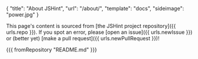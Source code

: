 { "title": "About JSHint", "url": "/about/", "template": "docs", "sideimage": "power.jpg" }

This page's content is sourced from [the JSHint project repository]({{
urls.repo }}). If you spot an error, please [open an issue]({{ urls.newIssue
}}) or (better yet) [make a pull request]({{ urls.newPullRequest }})!

{{{ fromRepository "README.md" }}}
